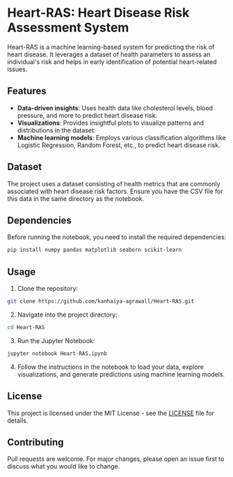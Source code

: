 
# Heart-RAS: Heart Disease Risk Assessment System

Heart-RAS is a machine learning-based system for predicting the risk of heart disease. It leverages a dataset of health parameters to assess an individual's risk and helps in early identification of potential heart-related issues.

## Features
- **Data-driven insights**: Uses health data like cholesterol levels, blood pressure, and more to predict heart disease risk.
- **Visualizations**: Provides insightful plots to visualize patterns and distributions in the dataset.
- **Machine learning models**: Employs various classification algorithms like Logistic Regression, Random Forest, etc., to predict heart disease risk.

## Dataset
The project uses a dataset consisting of health metrics that are commonly associated with heart disease risk factors. Ensure you have the CSV file for this data in the same directory as the notebook.

## Dependencies
Before running the notebook, you need to install the required dependencies:

```bash
pip install numpy pandas matplotlib seaborn scikit-learn
```

## Usage
1. Clone the repository:

```bash
git clone https://github.com/kanhaiya-agrawall/Heart-RAS.git
```

2. Navigate into the project directory:

```bash
cd Heart-RAS
```

3. Run the Jupyter Notebook:

```bash
jupyter notebook Heart-RAS.ipynb
```

4. Follow the instructions in the notebook to load your data, explore visualizations, and generate predictions using machine learning models.

## License
This project is licensed under the MIT License - see the [LICENSE](LICENSE) file for details.

## Contributing
Pull requests are welcome. For major changes, please open an issue first to discuss what you would like to change.


